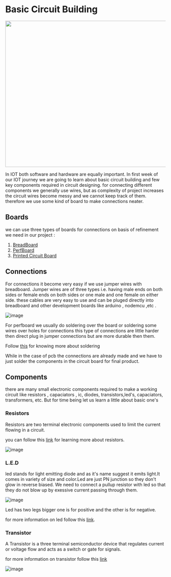 # Basic Circuit Building

<img src="https://user-images.githubusercontent.com/60490438/133898629-9b6c9e54-fb6b-4602-afbe-191fe92a4c46.png" width="800" height="460" />
  
<p>In IOT both software and hardware are equally important. In first week of our IOT journey we are going to learn about basic circuit building and few key components required in circuit designing.  
for connecting different components we generally use wires, but as complexity of project increases the circuit wires become messy and we cannot keep track of them. therefore we use some kind of board to make connections neater.  </p>

## Boards
<p>we can use three types of boards for connections on basis of refinement we need in our project :</p>

1. [BreadBoard](https://github.com/Global-IOT/IOT/tree/main/WEEK_of_learning/Week-1/breadboard)
2. [PerfBoard](https://github.com/Global-IOT/IOT/tree/main/WEEK_of_learning/Week-1/Perf_Board)
3. [Printed Circuit Board](https://github.com/Global-IOT/IOT/tree/main/WEEK_of_learning/Week-1/PCB)


## Connections
<p> For connections it become very easy if we use jumper wires with breadboard. Jumper wires are of three types i.e. having male ends on both sides or female ends on both sides or one male and one female on either side. these cables are very easy to use and can be pluged directly into breadboard and other development boards like arduino , nodemcu ,etc .</p>

![image](https://user-images.githubusercontent.com/60490438/134399616-0634ee05-a4cf-46b3-8515-499ba7f0ab16.png)

<p> For perfboard we usually do soldering over the board or soldering some wires over holes for connections this type of connections are little harder then direct plug in jumper connections but are more durable then them.</p>  

Follow [this](https://github.com/rahulguglani/IOT/tree/main/WEEK_of_learning/Week-1/soldering) for knowing more about soldering

<p> While in the case of pcb the connections are already made and we have to just solder the components in the circuit board for final product.</p>


## Components 
<p> there are many small electronic components required to make a working circuit like resistors , capaciators , ic, diodes, transistors,led's, capaciators, transformers, etc. But for time being let us learn a little about basic one's</p>

### Resistors
Resistors are two terminal electronic components used to limit the current flowing in a circuit.

you can follow this [link](https://byjus.com/physics/resistor/) for learning more about resistors.

![image](https://user-images.githubusercontent.com/60490438/134399721-8c028972-b1a4-4b26-a23f-ac17195e6fa2.png)

### L.E.D
led stands for light emitting diode and as it's name suggest it emits light.It comes in variety of size and color.Led are just PN junction so they don't glow in reverse biased. We need to connect a pullup resistor with led so that they do not blow up by exessive current passing through them.  

![image](https://user-images.githubusercontent.com/60490438/134400298-cd507e72-3a88-4151-8754-2f8063c4be5f.png)

Led has two legs bigger one is for positive and the other is for negative.  

for more information on led follow this [link](https://startingelectronics.org/beginners/components/LED/).

### Transistor
A Transistor is a three terminal semiconductor device that regulates current or voltage flow and acts as a switch or gate for signals.

for more information on transistor follow this [link](https://www.tutorialspoint.com/basic_electronics/basic_electronics_transistors.htm)

![image](https://user-images.githubusercontent.com/60490438/134400137-d17595ca-9412-496d-9995-90672b1b6de1.png)

